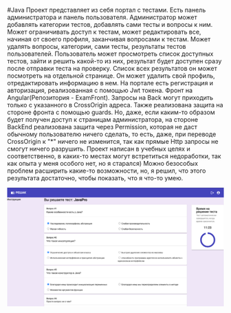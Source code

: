 #Java
Проект представляет из себя портал с тестами. Есть панель администратора и панель пользователя. Администратор может добавлять категории тестов, добавлять сами тесты и вопросы к ним. Может ограничивать доступ к тестам, может редактировать все, начиная от своего профиля, заканчивая вопросами к тестам. Может удалять вопросы, категории, сами тесты, результаты тестов пользователей. Пользователь может просмотреть список доступных тестов, зайти и решить какой-то из них, результат будет доступен сразу после отправки теста на проверку. Список всех результатов он может посмотреть на отдельной странице. Он может удалить свой профиль, отредактировать информацию в нем. На портале есть регистрация и авторизация, реализованная с помощью Jwt токена. Фронт на Angular(Репозитория - ExamFront). Запросы на Back могут приходить только с указанного в CrossOrigin адреса. Также реализована защита на стороне фронта с помощью guards. Но, даже, если каким-то образом будет получен доступ к страницам администратора, на стороне BackEnd реализована защита через Permission, которая не даст обычному пользователю ничего сделать, то есть, даже, при переводе CrossOrigin к "*" ничего не изменится, так как прямые Http запросы не смогут ничего разрушить. Проект написан в учебных целях и соответственно, в каких-то местах могут встретиться недоработки, так как опыта у меня особого нет, но я старался) Можно безособых проблем расширить какие-то возможности, но, я решил, что этого результата достаточно, чтобы показать, что я что-то умею.

![alt text](screenshots/Пользователь/Тест.png "Список всех заявок")

